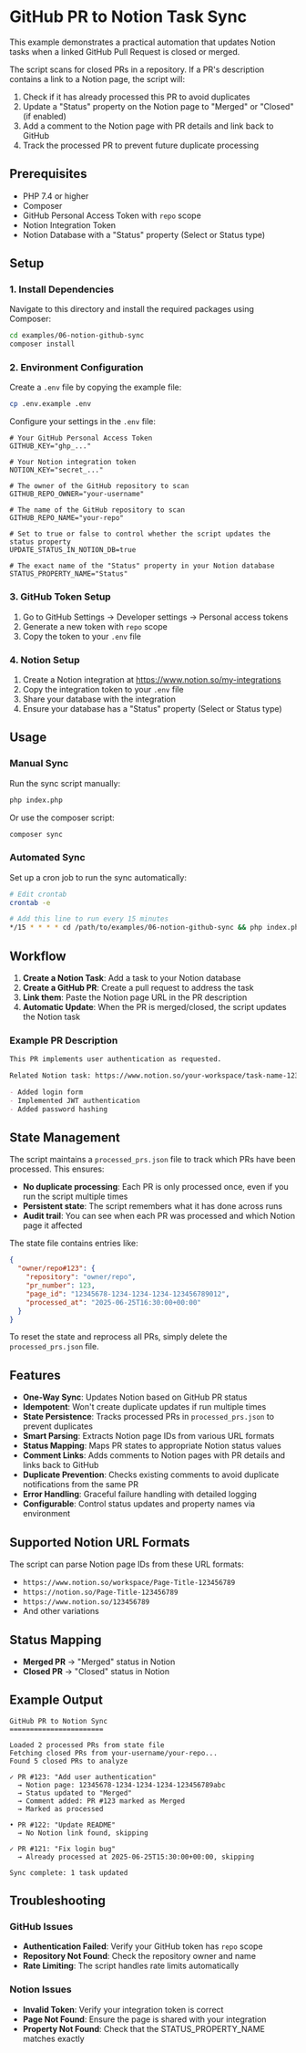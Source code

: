# GitHub PR to Notion Task Sync

This example demonstrates a practical automation that updates Notion tasks when a linked GitHub Pull Request is closed or merged.

The script scans for closed PRs in a repository. If a PR's description contains a link to a Notion page, the script will:
1. Check if it has already processed this PR to avoid duplicates
2. Update a "Status" property on the Notion page to "Merged" or "Closed" (if enabled)
3. Add a comment to the Notion page with PR details and link back to GitHub
4. Track the processed PR to prevent future duplicate processing

## Prerequisites

- PHP 7.4 or higher
- Composer
- GitHub Personal Access Token with `repo` scope
- Notion Integration Token
- Notion Database with a "Status" property (Select or Status type)

## Setup

### 1. Install Dependencies

Navigate to this directory and install the required packages using Composer:

```bash
cd examples/06-notion-github-sync
composer install
```

### 2. Environment Configuration

Create a `.env` file by copying the example file:

```bash
cp .env.example .env
```

Configure your settings in the `.env` file:

```dotenv
# Your GitHub Personal Access Token
GITHUB_KEY="ghp_..."

# Your Notion integration token
NOTION_KEY="secret_..."

# The owner of the GitHub repository to scan
GITHUB_REPO_OWNER="your-username"

# The name of the GitHub repository to scan
GITHUB_REPO_NAME="your-repo"

# Set to true or false to control whether the script updates the status property
UPDATE_STATUS_IN_NOTION_DB=true

# The exact name of the "Status" property in your Notion database
STATUS_PROPERTY_NAME="Status"
```

### 3. GitHub Token Setup

1. Go to GitHub Settings → Developer settings → Personal access tokens
2. Generate a new token with `repo` scope
3. Copy the token to your `.env` file

### 4. Notion Setup

1. Create a Notion integration at https://www.notion.so/my-integrations
2. Copy the integration token to your `.env` file
3. Share your database with the integration
4. Ensure your database has a "Status" property (Select or Status type)

## Usage

### Manual Sync

Run the sync script manually:

```bash
php index.php
```

Or use the composer script:

```bash
composer sync
```

### Automated Sync

Set up a cron job to run the sync automatically:

```bash
# Edit crontab
crontab -e

# Add this line to run every 15 minutes
*/15 * * * * cd /path/to/examples/06-notion-github-sync && php index.php >> /tmp/github-notion-sync.log 2>&1
```

## Workflow

1. **Create a Notion Task**: Add a task to your Notion database
2. **Create a GitHub PR**: Create a pull request to address the task
3. **Link them**: Paste the Notion page URL in the PR description
4. **Automatic Update**: When the PR is merged/closed, the script updates the Notion task

### Example PR Description

```markdown
This PR implements user authentication as requested.

Related Notion task: https://www.notion.so/your-workspace/task-name-123456789

- Added login form
- Implemented JWT authentication
- Added password hashing
```

## State Management

The script maintains a `processed_prs.json` file to track which PRs have been processed. This ensures:

- **No duplicate processing**: Each PR is only processed once, even if you run the script multiple times
- **Persistent state**: The script remembers what it has done across runs
- **Audit trail**: You can see when each PR was processed and which Notion page it affected

The state file contains entries like:
```json
{
  "owner/repo#123": {
    "repository": "owner/repo",
    "pr_number": 123,
    "page_id": "12345678-1234-1234-1234-123456789012",
    "processed_at": "2025-06-25T16:30:00+00:00"
  }
}
```

To reset the state and reprocess all PRs, simply delete the `processed_prs.json` file.

## Features

- **One-Way Sync**: Updates Notion based on GitHub PR status
- **Idempotent**: Won't create duplicate updates if run multiple times
- **State Persistence**: Tracks processed PRs in `processed_prs.json` to prevent duplicates
- **Smart Parsing**: Extracts Notion page IDs from various URL formats
- **Status Mapping**: Maps PR states to appropriate Notion status values
- **Comment Links**: Adds comments to Notion pages with PR details and links back to GitHub
- **Duplicate Prevention**: Checks existing comments to avoid duplicate notifications from the same PR
- **Error Handling**: Graceful failure handling with detailed logging
- **Configurable**: Control status updates and property names via environment

## Supported Notion URL Formats

The script can parse Notion page IDs from these URL formats:

- `https://www.notion.so/workspace/Page-Title-123456789`
- `https://notion.so/Page-Title-123456789`
- `https://www.notion.so/123456789`
- And other variations

## Status Mapping

- **Merged PR** → "Merged" status in Notion
- **Closed PR** → "Closed" status in Notion

## Example Output

```
GitHub PR to Notion Sync
=======================

Loaded 2 processed PRs from state file
Fetching closed PRs from your-username/your-repo...
Found 5 closed PRs to analyze

✓ PR #123: "Add user authentication"
  → Notion page: 12345678-1234-1234-1234-123456789abc
  → Status updated to "Merged"
  → Comment added: PR #123 marked as Merged
  → Marked as processed

• PR #122: "Update README"
  → No Notion link found, skipping

✓ PR #121: "Fix login bug"
  → Already processed at 2025-06-25T15:30:00+00:00, skipping

Sync complete: 1 task updated
```

## Troubleshooting

### GitHub Issues

- **Authentication Failed**: Verify your GitHub token has `repo` scope
- **Repository Not Found**: Check the repository owner and name
- **Rate Limiting**: The script handles rate limits automatically

### Notion Issues

- **Invalid Token**: Verify your integration token is correct
- **Page Not Found**: Ensure the page is shared with your integration
- **Property Not Found**: Check that the STATUS_PROPERTY_NAME matches exactly
